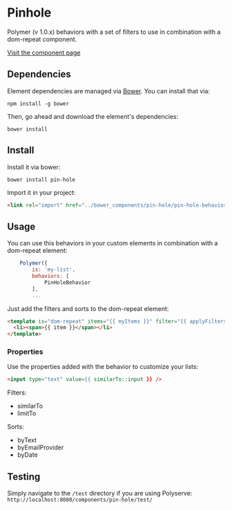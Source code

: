 # Pinhole

Polymer (v 1.0.x) behaviors with a set of filters to use in combination with a dom-repeat component.

[Visit the component page](http://ivanrod.github.io/pin-hole/components/pin-hole/)

## Dependencies

Element dependencies are managed via [Bower](http://bower.io/). You can
install that via:

    npm install -g bower

Then, go ahead and download the element's dependencies:

    bower install

## Install

Install it via bower:

    bower install pin-hole

Import it in your project:

```html
<link rel="import" href="../bower_components/pin-hole/pin-hole-behaviors.html">
```

## Usage

You can use this behaviors in your custom elements in combination with a dom-repeat element:

```javascript
	Polymer({
		is: 'my-list',
		behaviors: [
			PinHoleBehavior
		],
		...
```

Just add the filters and sorts to the dom-repeat element:
```html
<template is="dom-repeat" items="{{ myItems }}" filter="{{ applyFilters(filterConfig) }}" sort="{{ applySorts(sortConfig) }}">
  <li><span>{{ item }}</span></li>
</template>
```

### Properties

Use the properties added with the behavior to customize your lists:

```html
<input type="text" value={{ similarTo::input }} />
```
Filters:
- similarTo
- limitTo

Sorts:
- byText
- byEmailProvider
- byDate

## Testing

Simply navigate to the `/test` directory if
you are using Polyserve: `http://localhost:8080/components/pin-hole/test/`
